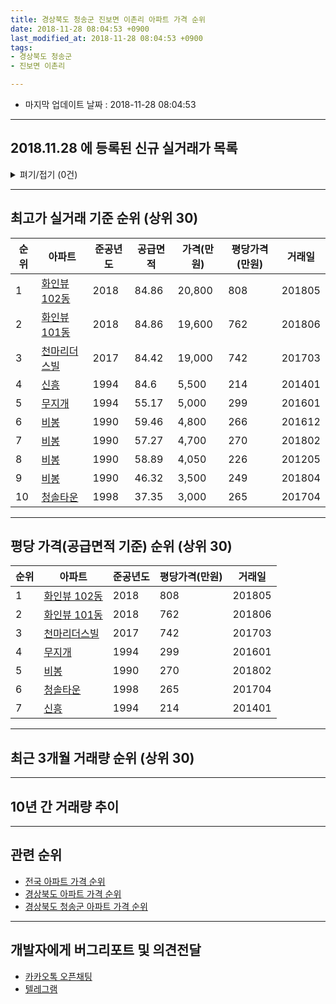 ```yaml
---
title: 경상북도 청송군 진보면 이촌리 아파트 가격 순위
date: 2018-11-28 08:04:53 +0900
last_modified_at: 2018-11-28 08:04:53 +0900
tags:
- 경상북도 청송군
- 진보면 이촌리

---
```


* 마지막 업데이트 날짜 : 2018-11-28 08:04:53

---

## 2018.11.28 에 등록된 신규 실거래가 목록

<details>
<summary>펴기/접기 (0건)</summary>
<div markdown="1">

|아파트|준공년도|공급면적|가격(만원)|평당가격(만원)|거래일|
|---|---|---|---|---|---|
|없음||||||


</div>
</details>

---

## 최고가 실거래 기준 순위 (상위 30)


|순위|아파트|준공년도|공급면적|가격(만원)|평당가격(만원)|거래일|
|---|---|---|---|---|---|---|
|1|[화인뷰 102동](https://search.naver.com/search.naver?query=%EA%B2%BD%EC%83%81%EB%B6%81%EB%8F%84+%EC%B2%AD%EC%86%A1%EA%B5%B0+%EC%A7%84%EB%B3%B4%EB%A9%B4+%EC%9D%B4%EC%B4%8C%EB%A6%AC+%ED%99%94%EC%9D%B8%EB%B7%B0+102%EB%8F%99)|2018|84.86|20,800|808|201805|
|2|[화인뷰 101동](https://search.naver.com/search.naver?query=%EA%B2%BD%EC%83%81%EB%B6%81%EB%8F%84+%EC%B2%AD%EC%86%A1%EA%B5%B0+%EC%A7%84%EB%B3%B4%EB%A9%B4+%EC%9D%B4%EC%B4%8C%EB%A6%AC+%ED%99%94%EC%9D%B8%EB%B7%B0+101%EB%8F%99)|2018|84.86|19,600|762|201806|
|3|[천마리더스빌](https://search.naver.com/search.naver?query=%EA%B2%BD%EC%83%81%EB%B6%81%EB%8F%84+%EC%B2%AD%EC%86%A1%EA%B5%B0+%EC%A7%84%EB%B3%B4%EB%A9%B4+%EC%9D%B4%EC%B4%8C%EB%A6%AC+%EC%B2%9C%EB%A7%88%EB%A6%AC%EB%8D%94%EC%8A%A4%EB%B9%8C)|2017|84.42|19,000|742|201703|
|4|[신흥](https://search.naver.com/search.naver?query=%EA%B2%BD%EC%83%81%EB%B6%81%EB%8F%84+%EC%B2%AD%EC%86%A1%EA%B5%B0+%EC%A7%84%EB%B3%B4%EB%A9%B4+%EC%9D%B4%EC%B4%8C%EB%A6%AC+%EC%8B%A0%ED%9D%A5)|1994|84.6|5,500|214|201401|
|5|[무지개](https://search.naver.com/search.naver?query=%EA%B2%BD%EC%83%81%EB%B6%81%EB%8F%84+%EC%B2%AD%EC%86%A1%EA%B5%B0+%EC%A7%84%EB%B3%B4%EB%A9%B4+%EC%9D%B4%EC%B4%8C%EB%A6%AC+%EB%AC%B4%EC%A7%80%EA%B0%9C)|1994|55.17|5,000|299|201601|
|6|[비봉](https://search.naver.com/search.naver?query=%EA%B2%BD%EC%83%81%EB%B6%81%EB%8F%84+%EC%B2%AD%EC%86%A1%EA%B5%B0+%EC%A7%84%EB%B3%B4%EB%A9%B4+%EC%9D%B4%EC%B4%8C%EB%A6%AC+%EB%B9%84%EB%B4%89)|1990|59.46|4,800|266|201612|
|7|[비봉](https://search.naver.com/search.naver?query=%EA%B2%BD%EC%83%81%EB%B6%81%EB%8F%84+%EC%B2%AD%EC%86%A1%EA%B5%B0+%EC%A7%84%EB%B3%B4%EB%A9%B4+%EC%9D%B4%EC%B4%8C%EB%A6%AC+%EB%B9%84%EB%B4%89)|1990|57.27|4,700|270|201802|
|8|[비봉](https://search.naver.com/search.naver?query=%EA%B2%BD%EC%83%81%EB%B6%81%EB%8F%84+%EC%B2%AD%EC%86%A1%EA%B5%B0+%EC%A7%84%EB%B3%B4%EB%A9%B4+%EC%9D%B4%EC%B4%8C%EB%A6%AC+%EB%B9%84%EB%B4%89)|1990|58.89|4,050|226|201205|
|9|[비봉](https://search.naver.com/search.naver?query=%EA%B2%BD%EC%83%81%EB%B6%81%EB%8F%84+%EC%B2%AD%EC%86%A1%EA%B5%B0+%EC%A7%84%EB%B3%B4%EB%A9%B4+%EC%9D%B4%EC%B4%8C%EB%A6%AC+%EB%B9%84%EB%B4%89)|1990|46.32|3,500|249|201804|
|10|[청솔타운](https://search.naver.com/search.naver?query=%EA%B2%BD%EC%83%81%EB%B6%81%EB%8F%84+%EC%B2%AD%EC%86%A1%EA%B5%B0+%EC%A7%84%EB%B3%B4%EB%A9%B4+%EC%9D%B4%EC%B4%8C%EB%A6%AC+%EC%B2%AD%EC%86%94%ED%83%80%EC%9A%B4)|1998|37.35|3,000|265|201704|


---

## 평당 가격(공급면적 기준) 순위 (상위 30)


|순위|아파트|준공년도|평당가격(만원)|거래일|
|---|---|---|---|---|
|1|[화인뷰 102동](https://search.naver.com/search.naver?query=%EA%B2%BD%EC%83%81%EB%B6%81%EB%8F%84+%EC%B2%AD%EC%86%A1%EA%B5%B0+%EC%A7%84%EB%B3%B4%EB%A9%B4+%EC%9D%B4%EC%B4%8C%EB%A6%AC+%ED%99%94%EC%9D%B8%EB%B7%B0+102%EB%8F%99)|2018|808|201805|
|2|[화인뷰 101동](https://search.naver.com/search.naver?query=%EA%B2%BD%EC%83%81%EB%B6%81%EB%8F%84+%EC%B2%AD%EC%86%A1%EA%B5%B0+%EC%A7%84%EB%B3%B4%EB%A9%B4+%EC%9D%B4%EC%B4%8C%EB%A6%AC+%ED%99%94%EC%9D%B8%EB%B7%B0+101%EB%8F%99)|2018|762|201806|
|3|[천마리더스빌](https://search.naver.com/search.naver?query=%EA%B2%BD%EC%83%81%EB%B6%81%EB%8F%84+%EC%B2%AD%EC%86%A1%EA%B5%B0+%EC%A7%84%EB%B3%B4%EB%A9%B4+%EC%9D%B4%EC%B4%8C%EB%A6%AC+%EC%B2%9C%EB%A7%88%EB%A6%AC%EB%8D%94%EC%8A%A4%EB%B9%8C)|2017|742|201703|
|4|[무지개](https://search.naver.com/search.naver?query=%EA%B2%BD%EC%83%81%EB%B6%81%EB%8F%84+%EC%B2%AD%EC%86%A1%EA%B5%B0+%EC%A7%84%EB%B3%B4%EB%A9%B4+%EC%9D%B4%EC%B4%8C%EB%A6%AC+%EB%AC%B4%EC%A7%80%EA%B0%9C)|1994|299|201601|
|5|[비봉](https://search.naver.com/search.naver?query=%EA%B2%BD%EC%83%81%EB%B6%81%EB%8F%84+%EC%B2%AD%EC%86%A1%EA%B5%B0+%EC%A7%84%EB%B3%B4%EB%A9%B4+%EC%9D%B4%EC%B4%8C%EB%A6%AC+%EB%B9%84%EB%B4%89)|1990|270|201802|
|6|[청솔타운](https://search.naver.com/search.naver?query=%EA%B2%BD%EC%83%81%EB%B6%81%EB%8F%84+%EC%B2%AD%EC%86%A1%EA%B5%B0+%EC%A7%84%EB%B3%B4%EB%A9%B4+%EC%9D%B4%EC%B4%8C%EB%A6%AC+%EC%B2%AD%EC%86%94%ED%83%80%EC%9A%B4)|1998|265|201704|
|7|[신흥](https://search.naver.com/search.naver?query=%EA%B2%BD%EC%83%81%EB%B6%81%EB%8F%84+%EC%B2%AD%EC%86%A1%EA%B5%B0+%EC%A7%84%EB%B3%B4%EB%A9%B4+%EC%9D%B4%EC%B4%8C%EB%A6%AC+%EC%8B%A0%ED%9D%A5)|1994|214|201401|


---

## 최근 3개월 거래량 순위 (상위 30)


<div style="width:100%;">
    <canvas id="deal_count_ranking" height="250"></canvas>
</div>


<script>
new Chart(document.getElementById("deal_count_ranking"), {
    type: 'horizontalBar',
    data: {
        labels: ['청솔타운', '신흥', '화인뷰 102동'],
        datasets: [{
            label: '실거래 수',
            data: [2, 1, 1],
            borderColor: "rgba(255, 0, 128, 1)",
            backgroundColor: "rgba(255, 0, 128, 0.5)",
            fill: false,
        }]
    },
    options: {
        responsive: true,
        title: {
            display: true,
            text: '최근 3개월 거래량 순위'
        },
        tooltips: {
            mode: 'index',
            intersect: false,
            callbacks: {
                title: function(tooltipItems, data) {
                    return "실거래 수:";
                },
                label: function(tooltipItem, data) {
                    return data.labels[tooltipItem.index] + ": " + tooltipItem.xLabel;
                }
            }
        },
        hover: {
            mode: 'nearest',
            intersect: true
        },
        scales: {
            xAxes: [{
                display: true,
                scaleLabel: {
                    display: true,
                    labelString: '실거래 수'
                },
                ticks: {
                    suggestedMin: 0,
                }
            }],
            yAxes: [{
                display: true,
                ticks: {
                    autoSkip: false,
                    callback: function(value, index, values) {
                        if (value.length > 15)
                            return value.substr(0, 13) + "...";
                        else
                            return value;
                    }
                },
                scaleLabel: {
                    display: false,
                }
            }]
        }
    }
});

</script>


---

## 10년 간 거래량 추이


<div style="width:100%;">
    <canvas id="deal_progress" height="250"></canvas>
</div>

<script>
new Chart(document.getElementById("deal_progress"), {
    type: 'line',
    data: {
        labels: ['200811','200812','200901','200902','200903','200904','200905','200906','200907','200908','200909','200910','200911','200912','201001','201002','201003','201004','201005','201006','201007','201008','201009','201010','201011','201012','201101','201102','201103','201104','201105','201106','201107','201108','201109','201110','201111','201112','201201','201202','201203','201204','201205','201206','201207','201208','201209','201210','201211','201212','201301','201302','201303','201304','201305','201306','201307','201308','201309','201310','201311','201312','201401','201402','201403','201404','201405','201406','201407','201408','201409','201410','201411','201412','201501','201502','201503','201504','201505','201506','201507','201508','201509','201510','201511','201512','201601','201602','201603','201604','201605','201606','201607','201608','201609','201610','201611','201612','201701','201702','201703','201704','201705','201706','201707','201708','201709','201710','201711','201712','201801','201802','201803','201804','201805','201806','201807','201808','201809','201810','201811'],
        datasets: [{
            label: '실거래 수',
            pointRadius: 1,
            data: [3, 3, 0, 0, 0, 3, 1, 1, 2, 2, 1, 1, 1, 1, 1, 1, 0, 0, 1, 0, 0, 0, 1, 1, 1, 0, 2, 2, 1, 1, 0, 1, 0, 1, 2, 4, 2, 0, 0, 1, 3, 0, 1, 0, 4, 3, 0, 2, 1, 2, 0, 1, 0, 0, 0, 1, 0, 2, 1, 1, 3, 3, 2, 1, 3, 2, 1, 2, 0, 2, 2, 1, 0, 0, 0, 0, 3, 2, 0, 1, 1, 0, 3, 1, 1, 1, 1, 0, 1, 4, 5, 1, 1, 0, 2, 1, 0, 1, 2, 1, 4, 3, 2, 2, 2, 0, 4, 1, 4, 4, 1, 2, 1, 1, 3, 2, 1, 1, 0, 2, 2],
            borderColor: "rgba(255, 201, 14, 1)",
            backgroundColor: "rgba(255, 201, 14, 0.5)",
            fill: true,
        }]
    },
    options: {
        responsive: true,
        title: {
            display: true,
            text: '10년간 거래량 추이'
        },
        tooltips: {
            mode: 'index',
            intersect: false,
        },
        hover: {
            mode: 'nearest',
            intersect: true
        },
        scales: {
            xAxes: [{
                display: true,
                scaleLabel: {
                    display: true,
                    labelString: '년/월'
                }
            }],
            yAxes: [{
                display: true,
                ticks: {
                    suggestedMin: 0,
                },
                scaleLabel: {
                    display: true,
                    labelString: '실거래 수'
                }
            }]
        }
    }
});

</script>


---

## 관련 순위

- [전국 아파트 가격 순위](https://inasie.github.io/apt-ranking/전국)
- [경상북도 아파트 가격 순위](https://inasie.github.io/apt-ranking/경상북도)
- [경상북도 청송군 아파트 가격 순위](https://inasie.github.io/apt-ranking/경상북도-청송군)


---

## 개발자에게 버그리포트 및 의견전달

- [카카오톡 오픈채팅](https://open.kakao.com/o/gLJUAP4)
- [텔레그램](https://t.me/inasie)

